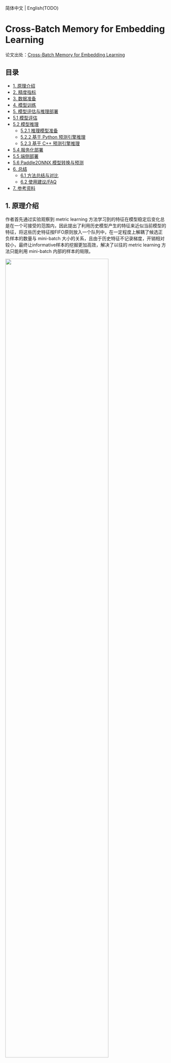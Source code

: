 简体中文 | English(TODO)

# Cross-Batch Memory for Embedding Learning

论文出处：[Cross-Batch Memory for Embedding Learning](https://arxiv.org/pdf/1912.06798.pdf)

## 目录

- [1. 原理介绍](#1-原理介绍)
- [2. 精度指标](#2-精度指标)
- [3. 数据准备](#3-数据准备)
- [4. 模型训练](#4-模型训练)
- [5. 模型评估与推理部署](#5-模型评估与推理部署)
- [5.1 模型评估](#51-模型评估)
- [5.2 模型推理](#52-模型推理)
    - [5.2.1 推理模型准备](#521-推理模型准备)
    - [5.2.2 基于 Python 预测引擎推理](#522-基于-python-预测引擎推理)
    - [5.2.3 基于 C++ 预测引擎推理](#523-基于-c-预测引擎推理)
- [5.4 服务化部署](#54-服务化部署)
- [5.5 端侧部署](#55-端侧部署)
- [5.6 Paddle2ONNX 模型转换与预测](#56-paddle2onnx-模型转换与预测)
- [6. 总结](#6-总结)
    - [6.1 方法总结与对比](#61-方法总结与对比)
    - [6.2 使用建议/FAQ](#62-使用建议faq)
- [7. 参考资料](#7-参考资料)

## 1. 原理介绍

作者首先通过实验观察到 metric learning 方法学习到的特征在模型稳定后变化总是在一个可接受的范围内，因此提出了利用历史模型产生的特征来近似当前模型的特征，将这些历史特征按FIFO原则放入一个队列中，在一定程度上解耦了候选正负样本的数量与 mini-batch 大小的关系，且由于历史特征不记录梯度，开销相对较小，最终让informative样本的挖掘更加高效，解决了以往的 metric learning 方法只能利用 mini-batch 内部的样本的局限。

<img src="../../../images/algorithm_introduction/xbm.jpg" width="80%">

## 2. 精度指标

以下表格总结了复现的 Cross-Batch Memory for Embedding Learning 在 SOP 数据集上的精度指标，

| 配置文件 | recall@1(\%) | mAP(\%) | 参考recall@1(\%) | 参考mAP(\%) | 预训练模型下载地址 | inference模型下载地址 |
| -------- | ------------ | ------- | ---------------- | ----------- | ------------------ | --------------------- |
| xbm_resnet50.yaml | 81.0         | 61.9    | 80.6             | -           | [xbm_resnet50_pretrained.pdparams](https://paddle-imagenet-models-name.bj.bcebos.com/dygraph/metric_learning/xbm/xbm_resnet50_pretrained.pdparams)                  | [xbm_resnet50_infer.tar](https://paddle-imagenet-models-name.bj.bcebos.com/dygraph/metric_learning/xbm/xbm_resnet50_infer.tar)                     |

接下来主要以`xbm_resnet50.yaml`配置和训练好的模型文件为例，展示在 SOP 数据集上进行训练、测试、推理的过程。

## 3. 数据准备

下载 [Stanford Online Products (SOP)](https://aistudio.baidu.com/aistudio/datasetdetail/5103) 数据集，解压到 `PaddleClas/dataset/` 下，将文件夹重命名为 `SOP` ，并组织成以下文件结构：

  ```shell
  PaddleClas/dataset/
  └── SOP/
      ├── coffee_maker_final/    # coffee_maker_final类别图片文件夹
      ├── kettle_final/          # kettle_final类别图片文件夹
      ├── ...                    # ...类别图片文件夹
      ├── ...                    # ...类别图片文件夹
      ├── train_list.txt         # 训练集路径文件
      └── test_list.txt          # gallery(query)集路径文件
  ```

## 4. 模型训练

1. 执行以下命令开始训练

    单卡训练：
    ```shell
    python3.7 tools/train.py -c ./ppcl/configs/metric_learning/xbm_resnet50.yaml
    ```
    注：单卡训练大约需要4个小时。

2. 查看训练日志和保存的模型参数文件

    训练过程中会在屏幕上实时打印loss等指标信息，同时会保存日志文件`train.log`、模型参数文件`*.pdparams`、优化器参数文件`*.pdopt`等内容到`Global.output_dir`指定的文件夹下，默认在`PaddleClas/output/RecModel/`文件夹下。

## 5. 模型评估与推理部署

### 5.1 模型评估

准备用于评估的`*.pdparams`模型参数文件，可以使用训练好的模型，也可以使用[4. 模型训练](#4-模型训练)中保存的模型。

- 以训练过程中保存的`latest.pdparams`为例，执行如下命令即可进行评估。

  ```shell
  python3.7 tools/eval.py \
  -c ./ppcl/configs/metric_learning/xbm_resnet50.yaml \
  -o Global.pretrained_model="./output/RecModel/latest"
  ```

- 以训练好的模型为例，下载 [xbm_resnet50_pretrained.pdparams](https://paddle-imagenet-models-name.bj.bcebos.com/dygraph/metric_learning/xbm/xbm_resnet50_pretrained.pdparams) 到 `PaddleClas/pretrained_models` 文件夹中，执行如下命令即可进行评估。

  ```shell
  # 下载模型
  cd PaddleClas
  mkdir pretrained_models
  cd pretrained_models
  wget https://paddle-imagenet-models-name.bj.bcebos.com/dygraph/metric_learning/xbm/xbm_resnet50_pretrained.pdparams
  cd ..
  # 评估
  python3.7 tools/eval.py \
  -c ./ppcl/configs/metric_learning/xbm_resnet50.yaml \
  -o Global.pretrained_model="pretrained_models/xbm_resnet50_pretrained"
  ```
  注：`pretrained_model` 后填入的地址不需要加 `.pdparams` 后缀，在程序运行时会自动补上。

- 查看输出结果
  ```log
  ...
  ...
  ppcls INFO: query feature calculation process: [0/237]
  ppcls INFO: query feature calculation process: [20/237]
  ppcls INFO: query feature calculation process: [40/237]
  ppcls INFO: query feature calculation process: [60/237]
  ppcls INFO: query feature calculation process: [80/237]
  ppcls INFO: query feature calculation process: [100/237]
  ppcls INFO: query feature calculation process: [120/237]
  ppcls INFO: query feature calculation process: [140/237]
  ppcls INFO: query feature calculation process: [160/237]
  ppcls INFO: query feature calculation process: [180/237]
  ppcls INFO: query feature calculation process: [200/237]
  ppcls INFO: query feature calculation process: [220/237]
  ppcls INFO: Build query done, all feat shape: [60502, 128], begin to eval..
  ppcls INFO: re_ranking=False
  ppcls INFO: [Eval][Epoch 0][Avg]recall1: 0.81083, recall5: 0.89263, mAP: 0.62097
  ```
  默认评估日志保存在`PaddleClas/output/RecModel/eval.log`中，可以看到我们提供的 `xbm_pretrained.pdparams` 模型在 SOP 数据集上的评估指标为recall@1=0.81083，recall@5=0.89263，mAP=0.62097

- 使用re-ranking功能提升评估精度

  可参考 [ReID #41-模型评估](../../algorithm_introduction/ReID.md) 文档的re-ranking使用方法。

  **注**：目前re-ranking的计算复杂度较高，因此默认不启用。

### 5.2 模型推理

#### 5.2.1 推理模型准备

可以将训练过程中保存的模型文件转换成 inference 模型并推理，或者使用我们提供的转换好的 inference 模型直接进行推理
  - 将训练过程中保存的模型文件转换成 inference 模型，同样以 `latest.pdparams` 为例，执行以下命令进行转换
    ```shell
    python3.7 tools/export_model.py \
    -c ./ppcl/configs/metric_learning/xbm_resnet50.yaml \
    -o Global.pretrained_model="output/RecModel/latest" \
    -o Global.save_inference_dir="./deploy/xbm_resnet50_infer"
    ```

  - 或者下载并解压我们提供的 inference 模型
    ```shell
    cd ./deploy
    wget https://paddle-imagenet-models-name.bj.bcebos.com/dygraph/metric_learning/xbm/xbm_resnet50_infer.tar
    tar -xf xbm_resnet50_infer.tar
    cd ../
    ```

#### 5.2.2 基于 Python 预测引擎推理

  1. 修改 `PaddleClas/deploy/configs/inference_rec.yaml`
      - 将 `infer_imgs:` 后的路径段改为 SOP 中 query 文件夹下的任意一张图片路径（下方配置使用的是`111085122871_0.jpg`图片的路径）
      - 将 `rec_inference_model_dir:` 后的字段改为解压出来的 xbm_resnet50_infer 文件夹路径
      - 将 `transform_ops:` 字段下的预处理配置改为 `xbm_resnet50.yaml` 中`Eval.Query.dataset` 下的预处理配置

      ```yaml
      Global:
        infer_imgs: "../dataset/SOP/bicycle_final/111085122871_0.JPG"
        rec_inference_model_dir: "./xbm_resnet50_infer"
        batch_size: 1
        use_gpu: False
        enable_mkldnn: True
        cpu_num_threads: 10
        enable_benchmark: False
        use_fp16: False
        ir_optim: True
        use_tensorrt: False
        gpu_mem: 8000
        enable_profile: False

      RecPreProcess:
        transform_ops:
          - Resize:
              size: 256
          - CenterCrop:
              size: 224
          - ToTensor:
          - Normalize:
              mean: [0.485, 0.456, 0.406]
              std: [0.229, 0.224, 0.225]

      RecPostProcess: null
      ```

  2. 执行推理命令

       ```shell
       cd ./deploy/
       python3.7 python/predict_rec.py -c ./configs/inference_rec.yaml
       ```

  3. 查看输出结果，实际结果为一个长度2048的向量，表示输入图片经过模型转换后得到的特征向量

       ```log
       111085122871_0.JPG:        [ 0.02560742  0.05221584  ...  0.11635944 -0.18817757
       0.07170864]
       ```
        推理时的输出向量储存在[predict_rec.py](../../../../deploy/python/predict_rec.py#L131)的 `result_dict` 变量中。

  4. 批量预测，将配置文件中`infer_imgs:`后的路径改为为文件夹即可，如`../dataset/SOP/bicycle_final`，会预测并逐个输出query下所有图片的特征向量。

#### 5.2.3 基于 C++ 预测引擎推理

PaddleClas 提供了基于 C++ 预测引擎推理的示例，您可以参考[服务器端 C++ 预测](../../deployment/image_classification/cpp/linux.md)来完成相应的推理部署。如果您使用的是 Windows 平台，可以参考基于 Visual Studio 2019 Community CMake 编译指南完成相应的预测库编译和模型预测工作。

### 5.4 服务化部署

Paddle Serving 提供高性能、灵活易用的工业级在线推理服务。Paddle Serving 支持 RESTful、gRPC、bRPC 等多种协议，提供多种异构硬件和多种操作系统环境下推理解决方案。更多关于Paddle Serving 的介绍，可以参考Paddle Serving 代码仓库。

PaddleClas 提供了基于 Paddle Serving 来完成模型服务化部署的示例，您可以参考[模型服务化部署](../../deployment/PP-ShiTu/paddle_serving.md)来完成相应的部署工作。

### 5.5 端侧部署

Paddle Lite 是一个高性能、轻量级、灵活性强且易于扩展的深度学习推理框架，定位于支持包括移动端、嵌入式以及服务器端在内的多硬件平台。更多关于 Paddle Lite 的介绍，可以参考Paddle Lite 代码仓库。

PaddleClas 提供了基于 Paddle Lite 来完成模型端侧部署的示例，您可以参考[端侧部署](../../deployment/image_classification/paddle_lite.md)来完成相应的部署工作。

### 5.6 Paddle2ONNX 模型转换与预测

Paddle2ONNX 支持将 PaddlePaddle 模型格式转化到 ONNX 模型格式。通过 ONNX 可以完成将 Paddle 模型到多种推理引擎的部署，包括TensorRT/OpenVINO/MNN/TNN/NCNN，以及其它对 ONNX 开源格式进行支持的推理引擎或硬件。更多关于 Paddle2ONNX 的介绍，可以参考Paddle2ONNX 代码仓库。

PaddleClas 提供了基于 Paddle2ONNX 来完成 inference 模型转换 ONNX 模型并作推理预测的示例，您可以参考[Paddle2ONNX 模型转换与预测](../../deployment/image_classification/paddle2onnx.md)来完成相应的部署工作。

### 6. 总结

#### 6.1 方法总结与对比

上述算法能快速地迁移至多数的检索模型中，能进一步提升检索模型的性能，

#### 6.2 使用建议/FAQ

SOP 数据集比较小，可以尝试训练多次取最高精度。

### 7. 参考资料

1. [Cross-Batch Memory for Embedding Learning](https://arxiv.org/pdf/1912.06798.pdf)

